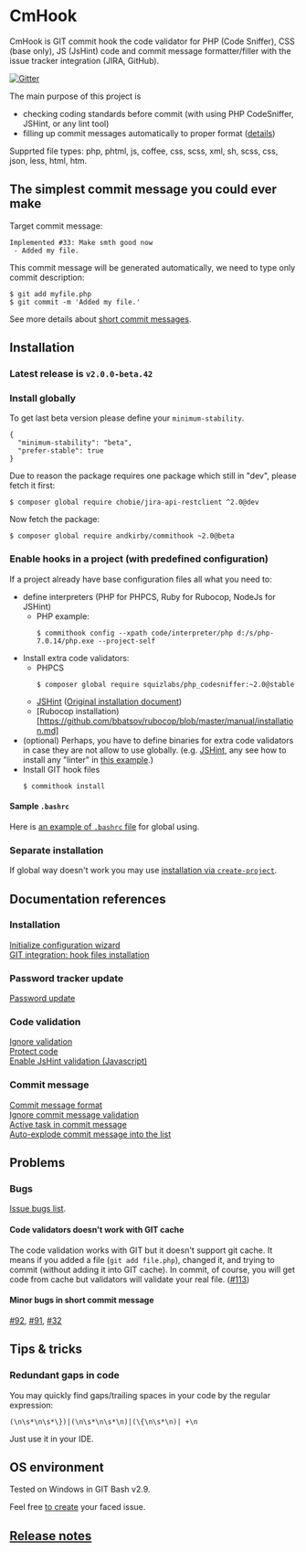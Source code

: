 # CmHook

CmHook is GIT commit hook the code validator for PHP (Code Sniffer), CSS (base only), JS (JsHint) code and commit message formatter/filler with the issue tracker integration (JIRA, GitHub).

[![Gitter](https://badges.gitter.im/Join%20Chat.svg)](https://gitter.im/andkirby/commithook?utm_source=badge&utm_medium=badge&utm_campaign=pr-badge&utm_content=badge)

The main purpose of this project is
 - checking coding standards before commit (with using PHP CodeSniffer, JSHint, or any lint tool)
 - filling up commit messages automatically to proper format ([details](docs/commit-msg.md))

Supprted file types: php, phtml, js, coffee, css, scss, xml, sh, scss, css, json, less, html, htm.

## The simplest commit message you could ever make
Target commit message:
```
Implemented #33: Make smth good now
 - Added my file.
```
This commit message will be generated automatically, we need to type only commit description:
```
$ git add myfile.php
$ git commit -m 'Added my file.'
```
See more details about [short commit messages](docs/commit-msg.md).

## Installation
### Latest release is `v2.0.0-beta.42`
### Install globally
To get last beta version please define your `minimum-stability`.
```
{
  "minimum-stability": "beta",
  "prefer-stable": true
}
```

Due to reason the package requires one package which still in "dev", please fetch it first:
```shell
$ composer global require chobie/jira-api-restclient ^2.0@dev
```

Now fetch the package:
```shell
$ composer global require andkirby/commithook ~2.0@beta
```

### Enable hooks in a project (with predefined configuration)
If a project already have base configuration files all what you need to:
- define interpreters (PHP for PHPCS, Ruby for Rubocop, NodeJs for JSHint)
  - PHP example:
    ```shell
    $ commithook config --xpath code/interpreter/php d:/s/php-7.0.14/php.exe --project-self
    ```
- Install extra code validators:
  - PHPCS
    ```shell
    $ composer global require squizlabs/php_codesniffer:~2.0@stable
    ```
  - [JSHint](docs/jshint-setup.md) ([Original installation document](http://jshint.com/install/))
  - [Rubocop installation)[https://github.com/bbatsov/rubocop/blob/master/manual/installation.md]
- (optional) Perhaps, you have to define binaries for extra code validators in case they are not allow to use globally. (e.g. [JSHint](docs/jshint-setup.md), any see how to install any "linter" in [this example](src/config/examples/pre-commit/Linter-SimplyLint.xml).)
- Install GIT hook files
  ```
  $ commithook install
  ```

#### Sample `.bashrc`
Here is [an example of `.bashrc` file](docs/example-bashrc.md) for global using.

### Separate installation
If global way doesn't work you may use [installation via `create-project`](docs/install-create-project.md).

## Documentation references
### Installation
[Initialize configuration wizard](docs/example-quick-wizard.md)<br>
[GIT integration: hook files installation](docs/hooks-installation.md)<br>
### Password tracker update
[Password update](docs/example-wizard.md#password-reset)<br>
### Code validation
[Ignore validation](docs/exclude-code-validation.md)<br>
[Protect code](docs/protect-code.md)<br>
[Enable JsHint validation (Javascript)](docs/jshint-setup.md)<br>
### Commit message
[Commit message format](docs/commit-msg.md)<br>
[Ignore commit message validation](docs/commit-msg-ignore.md)<br>
[Active task in commit message](docs/active-task.md)<br>
[Auto-explode commit message into the list](docs/config-message.md)<br>

## Problems
### Bugs
[Issue bugs list](../../labels/bug).
#### Code validators doesn't work with GIT cache
The code validation works with GIT but it doesn't support git cache. It means if you added a file (`git add file.php`), changed it, and trying to commit (without adding it into GIT cache). In commit, of course, you will get code from cache but validators will validate your real file. ([#113](../../issues/113))
#### Minor bugs in short commit message
[#92](../../issues/92), [#91](../../issues/91), [#32](../../issues/32)

## Tips & tricks
### Redundant gaps in code
You may quickly find gaps/trailing spaces in your code by the regular expression:
```
(\n\s*\n\s*\})|(\n\s*\n\s*\n)|(\{\n\s*\n)| +\n
```
Just use it in your IDE.

## OS environment
Tested on Windows in GIT Bash v2.9.

Feel free [to create](../../issues/new "Add a new issue") your faced issue.

## [Release notes](docs/release-notes.md)

